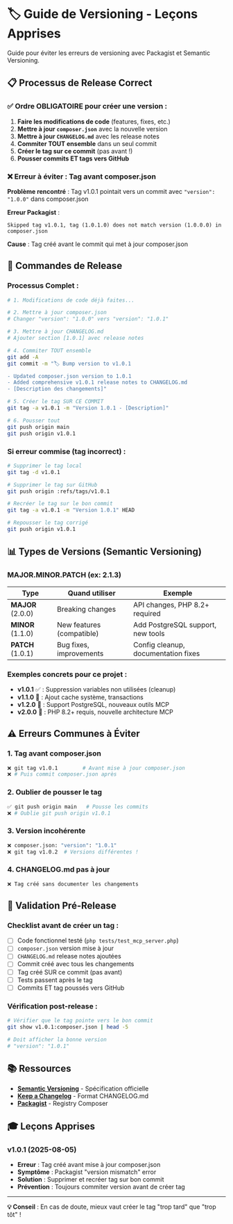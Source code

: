 # 🏷️ Guide de Versioning - Leçons Apprises

Guide pour éviter les erreurs de versioning avec Packagist et Semantic Versioning.

## 📋 **Processus de Release Correct**

### ✅ **Ordre OBLIGATOIRE pour créer une version :**

1. **Faire les modifications de code** (features, fixes, etc.)
2. **Mettre à jour `composer.json`** avec la nouvelle version
3. **Mettre à jour `CHANGELOG.md`** avec les release notes
4. **Commiter TOUT ensemble** dans un seul commit
5. **Créer le tag sur ce commit** (pas avant !)
6. **Pousser commits ET tags vers GitHub**

### ❌ **Erreur à éviter : Tag avant composer.json**

**Problème rencontré** : Tag v1.0.1 pointait vers un commit avec `"version": "1.0.0"` dans composer.json

**Erreur Packagist** :
```
Skipped tag v1.0.1, tag (1.0.1.0) does not match version (1.0.0.0) in composer.json
```

**Cause** : Tag créé avant le commit qui met à jour composer.json

## 🔧 **Commandes de Release**

### **Processus Complet :**

```bash
# 1. Modifications de code déjà faites...

# 2. Mettre à jour composer.json
# Changer "version": "1.0.0" vers "version": "1.0.1"

# 3. Mettre à jour CHANGELOG.md
# Ajouter section [1.0.1] avec release notes

# 4. Commiter TOUT ensemble
git add -A
git commit -m "🏷️ Bump version to v1.0.1

- Updated composer.json version to 1.0.1
- Added comprehensive v1.0.1 release notes to CHANGELOG.md
- [Description des changements]"

# 5. Créer le tag SUR CE COMMIT
git tag -a v1.0.1 -m "Version 1.0.1 - [Description]"

# 6. Pousser tout
git push origin main
git push origin v1.0.1
```

### **Si erreur commise (tag incorrect) :**

```bash
# Supprimer le tag local
git tag -d v1.0.1

# Supprimer le tag sur GitHub
git push origin :refs/tags/v1.0.1

# Recréer le tag sur le bon commit
git tag -a v1.0.1 -m "Version 1.0.1" HEAD

# Repousser le tag corrigé
git push origin v1.0.1
```

## 📊 **Types de Versions (Semantic Versioning)**

### **MAJOR.MINOR.PATCH** (ex: 2.1.3)

| Type | Quand utiliser | Exemple |
|------|----------------|---------|
| **MAJOR** (2.0.0) | Breaking changes | API changes, PHP 8.2+ required |
| **MINOR** (1.1.0) | New features (compatible) | Add PostgreSQL support, new tools |
| **PATCH** (1.0.1) | Bug fixes, improvements | Config cleanup, documentation fixes |

### **Exemples concrets pour ce projet :**

- **v1.0.1** ✅ : Suppression variables non utilisées (cleanup)
- **v1.1.0** 🔮 : Ajout cache système, transactions
- **v1.2.0** 🔮 : Support PostgreSQL, nouveaux outils MCP
- **v2.0.0** 🔮 : PHP 8.2+ requis, nouvelle architecture MCP

## ⚠️ **Erreurs Communes à Éviter**

### **1. Tag avant composer.json**
```bash
❌ git tag v1.0.1        # Avant mise à jour composer.json
❌ # Puis commit composer.json après
```

### **2. Oublier de pousser le tag**
```bash
✅ git push origin main   # Pousse les commits
❌ # Oublie git push origin v1.0.1
```

### **3. Version incohérente**
```bash
❌ composer.json: "version": "1.0.1"
❌ git tag v1.0.2  # Versions différentes !
```

### **4. CHANGELOG.md pas à jour**
```bash
❌ Tag créé sans documenter les changements
```

## 🎯 **Validation Pré-Release**

### **Checklist avant de créer un tag :**

- [ ] Code fonctionnel testé (`php tests/test_mcp_server.php`)
- [ ] `composer.json` version mise à jour
- [ ] `CHANGELOG.md` release notes ajoutées
- [ ] Commit créé avec tous les changements
- [ ] Tag créé SUR ce commit (pas avant)
- [ ] Tests passent après le tag
- [ ] Commits ET tag poussés vers GitHub

### **Vérification post-release :**

```bash
# Vérifier que le tag pointe vers le bon commit
git show v1.0.1:composer.json | head -5

# Doit afficher la bonne version
# "version": "1.0.1"
```

## 📚 **Ressources**

- **[Semantic Versioning](https://semver.org/)** - Spécification officielle
- **[Keep a Changelog](https://keepachangelog.com/)** - Format CHANGELOG.md
- **[Packagist](https://packagist.org/)** - Registry Composer

## 🎓 **Leçons Apprises**

### **v1.0.1 (2025-08-05)**
- **Erreur** : Tag créé avant mise à jour composer.json
- **Symptôme** : Packagist "version mismatch" error
- **Solution** : Supprimer et recréer tag sur bon commit
- **Prévention** : Toujours commiter version avant de créer tag

---

**💡 Conseil** : En cas de doute, mieux vaut créer le tag "trop tard" que "trop tôt" !